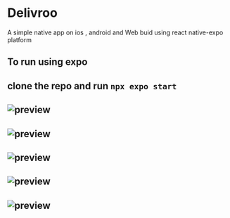 # Delivroo

A simple native app on ios , android and Web
buid using react native-expo  platform 

## To run using expo

clone the repo and run `npx expo start`
---
![preview](https://cdn.discordapp.com/attachments/1013811635397333062/1013813026308247593/IMG_3124.PNG)
---
![preview](https://cdn.discordapp.com/attachments/1013811635397333062/1013813072730791947/IMG_3125.PNG)
---
![preview](https://cdn.discordapp.com/attachments/1013811635397333062/1013813119119798322/IMG_3126.PNG)
---
![preview](https://cdn.discordapp.com/attachments/1013811635397333062/1013813137889304656/IMG_3127.PNG)
---
![preview](https://cdn.discordapp.com/attachments/1013811635397333062/1013813188342591579/IMG_3128.PNG)
---
